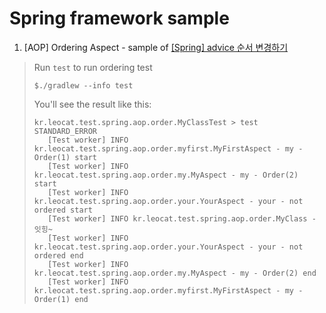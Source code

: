 # Spring framework sample

1. [AOP] Ordering Aspect - sample of [[Spring] advice 순서 변경하기](http://blog.leocat.kr/notes/2016/04/02/spring-change-advice-order)

> Run `test` to run ordering test
> ```shell
> $./gradlew --info test
> ```
> You'll see the result like this:
> ```shell
> kr.leocat.test.spring.aop.order.MyClassTest > test STANDARD_ERROR
>    [Test worker] INFO kr.leocat.test.spring.aop.order.myfirst.MyFirstAspect - my - Order(1) start
>    [Test worker] INFO kr.leocat.test.spring.aop.order.my.MyAspect - my - Order(2) start
>    [Test worker] INFO kr.leocat.test.spring.aop.order.your.YourAspect - your - not ordered start
>    [Test worker] INFO kr.leocat.test.spring.aop.order.MyClass - 잇힝~
>    [Test worker] INFO kr.leocat.test.spring.aop.order.your.YourAspect - your - not ordered end
>    [Test worker] INFO kr.leocat.test.spring.aop.order.my.MyAspect - my - Order(2) end
>    [Test worker] INFO kr.leocat.test.spring.aop.order.myfirst.MyFirstAspect - my - Order(1) end
> ```